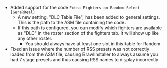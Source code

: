 - Added support for the code `Extra Fighters on Random Select [GeraRReal]`
    - A new setting, "DLC Table File", has been added to general settings. This is the path to the ASM file containing the code.
    - If this path is configured, you can modify which fighters are available as "DLC" in the roster section of the fighters tab. It will show up like any other roster.
        - You should always have at least one slot in this table for Random
- Fixed an issue where the number of RSS presets was not correctly loaded from the ASM file, causing BrawlInstaller to always assume you had 7 stage presets and thus causing RSS names to display incorrectly
